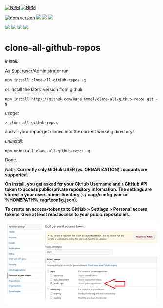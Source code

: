 [![NPM](https://nodei.co/npm/clone-all-github-repos.png?downloads=true&downloadRank=true&stars=true)](https://nodei.co/npm/clone-all-github-repos/) 
[![NPM](https://nodei.co/npm-dl/clone-all-github-repos.png)](https://nodei.co/npm/clone-all-github-repos/) 

[![npm version](https://badge.fury.io/js/clone-all-github-repos.svg)](https://badge.fury.io/js/clone-all-github-repos)
[![](https://img.shields.io/npm/dt/clone-all-github-repos.svg)]()
[![](https://img.shields.io/npm/dm/clone-all-github-repos.svg)]()
[![](https://img.shields.io/npm/l/clone-all-github-repos.svg)]()

[![](https://img.shields.io/david/HansHammel/clone-all-github-repos.svg)]()
[![](https://img.shields.io/david/dev/HansHammel/clone-all-github-repos.svg)]()
[![](https://img.shields.io/david/optional/HansHammel/clone-all-github-repos.svg)]()
[![](https://img.shields.io/david/peer/HansHammel/clone-all-github-repos.svg)]()


# clone-all-github-repos

*install:*

As Superuser/Administrator run

	npm install clone-all-github-repos -g

or install the latest version from github
	
	npm install https://github.com/HansHammel/clone-all-github-repos.git -g

*usage:*
	
	> clone-all-github-repos

and all your repos get cloned into the current working directory!

*uninstall:*

	npm uninstall clone-all-github-repos -g

Done.

*Note:* 
__Currently only GitHub USER (vs. ORGANIZATION) accounts are supported.__

__On install, you get asked for your GitHub Username and a GitHub API token to access public/private repository information. The settings are stored in your users home directory (~/.cagr/config.json or %HOMEPATH%\.cagr\config.json).__

__To create an access-token to to GitHub > Settings > Personal access tokens. Give at least read access to your public repositories.__ 

![create an access-token](/screenshots/githubsettings.jpg?raw=true "GitHub > Settings > Personal access tokens")

